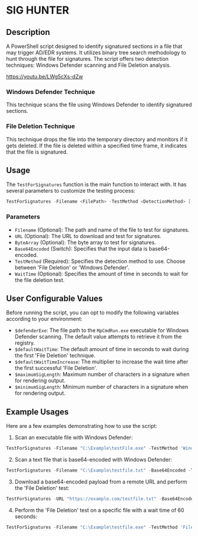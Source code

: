 # SIG HUNTER

## Description
A PowerShell script designed to identify signatured sections in a file that may trigger AD/EDR systems. It utilizes binary tree search methodology to hunt through the file for signatures. The script offers two detection techniques: Windows Defender scanning and File Deletion analysis.

https://youtu.be/LWg5cXs-dZw

### Windows Defender Technique
This technique scans the file using Windows Defender to identify signatured sections.

### File Deletion Technique
This technique drops the file into the temporary directory and monitors if it gets deleted. If the file is deleted within a specified time frame, it indicates that the file is signatured.

## Usage
The `TestForSignatures` function is the main function to interact with. It has several parameters to customize the testing process:

```powershell
TestForSignatures -Filename <FilePath> -TestMethod <DetectionMethod> [-Base64Encoded] [-WaitTime <Seconds>]
```

### Parameters
- `Filename` (Optional): The path and name of the file to test for signatures.
- `URL` (Optional): The URL to download and test for signatures.
- `ByteArray` (Optional): The byte array to test for signatures.
- `Base64Encoded` (Switch): Specifies that the input data is base64-encoded.
- `TestMethod` (Required): Specifies the detection method to use. Choose between 'File Deletion' or 'Windows Defender'.
- `WaitTime` (Optional): Specifies the amount of time in seconds to wait for the file deletion test.

## User Configurable Values

Before running the script, you can opt to modify the following variables according to your environment:

- `$defenderExe`: The file path to the `MpCmdRun.exe` executable for Windows Defender scanning. The default value attempts to retrieve it from the registry.
- `$defaultWaitTime`: The default amount of time in seconds to wait during the first 'File Deletion' technique.
- `$defaultWaitTimeIncrease`: The multiplier to increase the wait time after the first successful 'File Deletion'.
- `$maximumSigLength`: Maximum number of characters in a signature when for rendering output.
- `$minimumSigLength`: Minimum number of characters in a signature when for rendering output.

## Example Usages

Here are a few examples demonstrating how to use the script:

1. Scan an executable file with Windows Defender:

```powershell
TestForSignatures -Filename "C:\Example\testFile.exe" -TestMethod 'Windows Defender'
```

2. Scan a text file that is base64-encoded with Windows Defender:

```powershell
TestForSignatures -Filename "C:\Example\testfile.txt" -Base64Encoded -TestMethod 'Windows Defender'
```

3. Download a base64-encoded payload from a remote URL and perform the 'File Deletion' test:

```powershell
TestForSignatures -URL "https://example.com/testfile.txt" -Base64Encoded
```

4. Perform the 'File Deletion' test on a specific file with a wait time of 60 seconds:

```powershell
TestForSignatures -Filename "C:\Example\testfile.exe" -TestMethod 'File Deletion' -WaitTime 60
```
